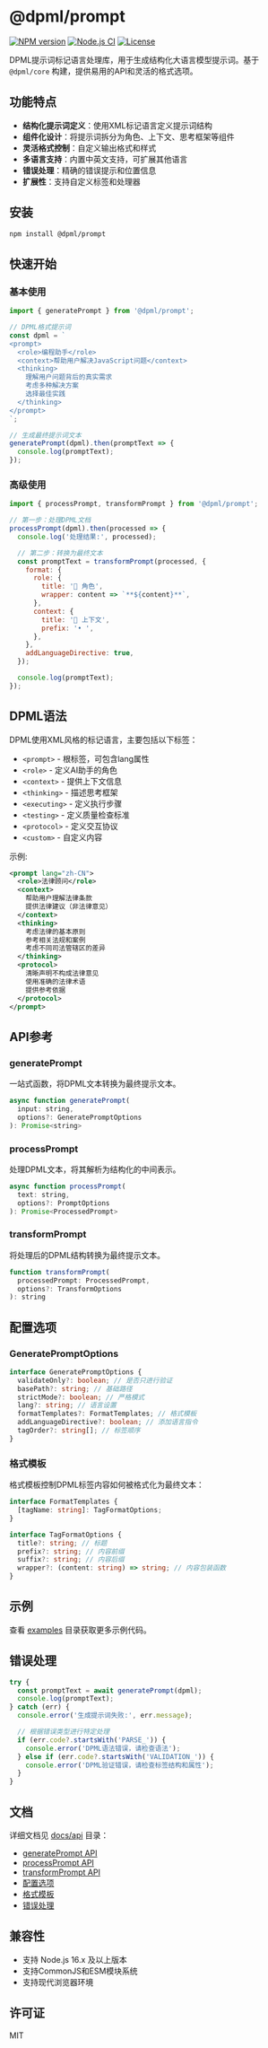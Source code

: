 # @dpml/prompt

[![NPM version](https://img.shields.io/npm/v/@dpml/prompt.svg)](https://www.npmjs.com/package/@dpml/prompt)
[![Node.js CI](https://github.com/dpml/prompt/actions/workflows/node.js.yml/badge.svg)](https://github.com/dpml/prompt/actions/workflows/node.js.yml)
[![License](https://img.shields.io/npm/l/@dpml/prompt.svg)](https://github.com/dpml/prompt/blob/main/LICENSE)

DPML提示词标记语言处理库，用于生成结构化大语言模型提示词。基于 `@dpml/core` 构建，提供易用的API和灵活的格式选项。

## 功能特点

- **结构化提示词定义**：使用XML标记语言定义提示词结构
- **组件化设计**：将提示词拆分为角色、上下文、思考框架等组件
- **灵活格式控制**：自定义输出格式和样式
- **多语言支持**：内置中英文支持，可扩展其他语言
- **错误处理**：精确的错误提示和位置信息
- **扩展性**：支持自定义标签和处理器

## 安装

```bash
npm install @dpml/prompt
```

## 快速开始

### 基本使用

```javascript
import { generatePrompt } from '@dpml/prompt';

// DPML格式提示词
const dpml = `
<prompt>
  <role>编程助手</role>
  <context>帮助用户解决JavaScript问题</context>
  <thinking>
    理解用户问题背后的真实需求
    考虑多种解决方案
    选择最佳实践
  </thinking>
</prompt>
`;

// 生成最终提示词文本
generatePrompt(dpml).then(promptText => {
  console.log(promptText);
});
```

### 高级使用

```javascript
import { processPrompt, transformPrompt } from '@dpml/prompt';

// 第一步：处理DPML文档
processPrompt(dpml).then(processed => {
  console.log('处理结果:', processed);

  // 第二步：转换为最终文本
  const promptText = transformPrompt(processed, {
    format: {
      role: {
        title: '👤 角色',
        wrapper: content => `**${content}**`,
      },
      context: {
        title: '📝 上下文',
        prefix: '• ',
      },
    },
    addLanguageDirective: true,
  });

  console.log(promptText);
});
```

## DPML语法

DPML使用XML风格的标记语言，主要包括以下标签：

- `<prompt>` - 根标签，可包含lang属性
- `<role>` - 定义AI助手的角色
- `<context>` - 提供上下文信息
- `<thinking>` - 描述思考框架
- `<executing>` - 定义执行步骤
- `<testing>` - 定义质量检查标准
- `<protocol>` - 定义交互协议
- `<custom>` - 自定义内容

示例:

```xml
<prompt lang="zh-CN">
  <role>法律顾问</role>
  <context>
    帮助用户理解法律条款
    提供法律建议（非法律意见）
  </context>
  <thinking>
    考虑法律的基本原则
    参考相关法规和案例
    考虑不同司法管辖区的差异
  </thinking>
  <protocol>
    清晰声明不构成法律意见
    使用准确的法律术语
    提供参考依据
  </protocol>
</prompt>
```

## API参考

### generatePrompt

一站式函数，将DPML文本转换为最终提示文本。

```javascript
async function generatePrompt(
  input: string,
  options?: GeneratePromptOptions
): Promise<string>
```

### processPrompt

处理DPML文本，将其解析为结构化的中间表示。

```javascript
async function processPrompt(
  text: string,
  options?: PromptOptions
): Promise<ProcessedPrompt>
```

### transformPrompt

将处理后的DPML结构转换为最终提示文本。

```javascript
function transformPrompt(
  processedPrompt: ProcessedPrompt,
  options?: TransformOptions
): string
```

## 配置选项

### GeneratePromptOptions

```typescript
interface GeneratePromptOptions {
  validateOnly?: boolean; // 是否只进行验证
  basePath?: string; // 基础路径
  strictMode?: boolean; // 严格模式
  lang?: string; // 语言设置
  formatTemplates?: FormatTemplates; // 格式模板
  addLanguageDirective?: boolean; // 添加语言指令
  tagOrder?: string[]; // 标签顺序
}
```

### 格式模板

格式模板控制DPML标签内容如何被格式化为最终文本：

```typescript
interface FormatTemplates {
  [tagName: string]: TagFormatOptions;
}

interface TagFormatOptions {
  title?: string; // 标题
  prefix?: string; // 内容前缀
  suffix?: string; // 内容后缀
  wrapper?: (content: string) => string; // 内容包装函数
}
```

## 示例

查看 [examples](./examples/) 目录获取更多示例代码。

## 错误处理

```javascript
try {
  const promptText = await generatePrompt(dpml);
  console.log(promptText);
} catch (err) {
  console.error('生成提示词失败:', err.message);

  // 根据错误类型进行特定处理
  if (err.code?.startsWith('PARSE_')) {
    console.error('DPML语法错误，请检查语法');
  } else if (err.code?.startsWith('VALIDATION_')) {
    console.error('DPML验证错误，请检查标签结构和属性');
  }
}
```

## 文档

详细文档见 [docs/api](./docs/api/) 目录：

- [generatePrompt API](./docs/api/generate-prompt.md)
- [processPrompt API](./docs/api/process-prompt.md)
- [transformPrompt API](./docs/api/transform-prompt.md)
- [配置选项](./docs/api/configuration.md)
- [格式模板](./docs/api/format-templates.md)
- [错误处理](./docs/api/error-handling.md)

## 兼容性

- 支持 Node.js 16.x 及以上版本
- 支持CommonJS和ESM模块系统
- 支持现代浏览器环境

## 许可证

MIT
